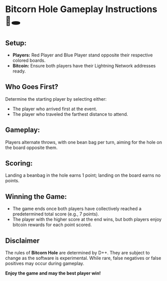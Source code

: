 # Bitcorn Hole Gameplay Instructions 🌽🕳️

## Setup:
- **Players:** Red Player and Blue Player stand opposite their respective colored boards.
- **Bitcoin:** Ensure both players have their Lightning Network addresses ready.

## Who Goes First?
Determine the starting player by selecting either:
- The player who arrived first at the event.
- The player who traveled the farthest distance to attend.

## Gameplay:
Players alternate throws, with one bean bag per turn, aiming for the hole on the board opposite them.

## Scoring:
Landing a beanbag in the hole earns 1 point; landing on the board earns no points. 

## Winning the Game:
- The game ends once both players have collectively reached a predetermined total score (e.g., 7 points).
- The player with the higher score at the end wins, but both players enjoy bitcoin rewards for each point scored.

## Disclaimer
The rules of **Bitcorn Hole** are determined by D++. They are subject to change as the software is experimental. While rare, false negatives or false positives may occur during gameplay.

**Enjoy the game and may the best player win!**

